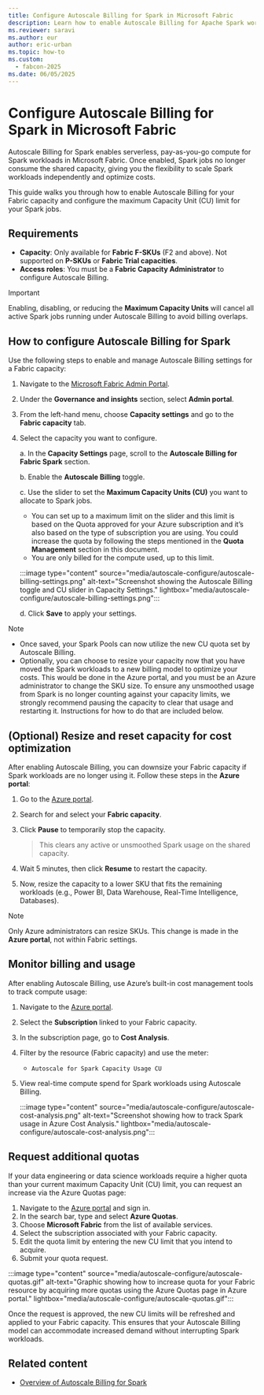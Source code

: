```yaml
---
title: Configure Autoscale Billing for Spark in Microsoft Fabric
description: Learn how to enable Autoscale Billing for Apache Spark workloads in Microsoft Fabric and configure maximum capacity units.
ms.reviewer: saravi
ms.author: eur
author: eric-urban
ms.topic: how-to
ms.custom:
  - fabcon-2025
ms.date: 06/05/2025
---
```


# Configure Autoscale Billing for Spark in Microsoft Fabric

Autoscale Billing for Spark enables serverless, pay-as-you-go compute for Spark workloads in Microsoft Fabric. Once enabled, Spark jobs no longer consume the shared capacity, giving you the flexibility to scale Spark workloads independently and optimize costs.

This guide walks you through how to enable Autoscale Billing for your Fabric capacity and configure the maximum Capacity Unit (CU) limit for your Spark jobs.

## Requirements

- **Capacity**: Only available for **Fabric F-SKUs** (F2 and above). Not supported on **P-SKUs** or **Fabric Trial capacities**.
- **Access roles**: You must be a **Fabric Capacity Administrator** to configure Autoscale Billing.

> [!IMPORTANT]
> Enabling, disabling, or reducing the **Maximum Capacity Units** will cancel all active Spark jobs running under Autoscale Billing to avoid billing overlaps.

## How to configure Autoscale Billing for Spark

Use the following steps to enable and manage Autoscale Billing settings for a Fabric capacity:

1. Navigate to the [Microsoft Fabric Admin Portal](https://app.fabric.microsoft.com/admin).
2. Under the **Governance and insights** section, select **Admin portal**.
3. From the left-hand menu, choose **Capacity settings** and go to the **Fabric capacity** tab.
4. Select the capacity you want to configure.

   a. In the **Capacity Settings** page, scroll to the **Autoscale Billing for Fabric Spark** section.  
   
   b. Enable the **Autoscale Billing** toggle.  
   
   c. Use the slider to set the **Maximum Capacity Units (CU)** you want to allocate to Spark jobs.

      - You can set up to a maximum limit on the slider and this limit is based on the Quota approved for your Azure subscription and it’s also based on the type of subscription you are using. You could increase the quota by following the steps mentioned in the **Quota Management** section in this document.
      - You are only billed for the compute used, up to this limit.

   :::image type="content" source="media/autoscale-configure/autoscale-billing-settings.png" alt-text="Screenshot showing the Autoscale Billing toggle and CU slider in Capacity Settings." lightbox="media/autoscale-configure/autoscale-billing-settings.png":::

   d. Click **Save** to apply your settings.

> [!NOTE]
> * Once saved, your Spark Pools can now utilize the new CU quota set by Autoscale Billing. 
> * Optionally, you can choose to resize your capacity now that you have moved the Spark workloads to a new billing model to optimize your costs.  This would be done in the Azure portal, and you must be an Azure administrator to change the SKU size. To ensure any unsmoothed usage from Spark is no longer counting against your capacity limits, we strongly recommend pausing the capacity to clear that usage and restarting it.  Instructions for how to do that are included below.

## (Optional) Resize and reset capacity for cost optimization

After enabling Autoscale Billing, you can downsize your Fabric capacity if Spark workloads are no longer using it. Follow these steps in the **Azure portal**:

1. Go to the [Azure portal](https://portal.azure.com/auth/login/).
2. Search for and select your **Fabric capacity**.
3. Click **Pause** to temporarily stop the capacity.

   > This clears any active or unsmoothed Spark usage on the shared capacity.

4. Wait 5 minutes, then click **Resume** to restart the capacity.
5. Now, resize the capacity to a lower SKU that fits the remaining workloads (e.g., Power BI, Data Warehouse, Real-Time Intelligence, Databases).

> [!NOTE]
> Only Azure administrators can resize SKUs. This change is made in the **Azure portal**, not within Fabric settings.

## Monitor billing and usage

After enabling Autoscale Billing, use Azure’s built-in cost management tools to track compute usage:

1. Navigate to the [Azure portal](https://portal.azure.com).
2. Select the **Subscription** linked to your Fabric capacity.
3. In the subscription page, go to **Cost Analysis**.
4. Filter by the resource (Fabric capacity) and use the meter:
   - `Autoscale for Spark Capacity Usage CU`
5. View real-time compute spend for Spark workloads using Autoscale Billing.

   :::image type="content" source="media/autoscale-configure/autoscale-cost-analysis.png" alt-text="Screenshot showing how to track Spark usage in Azure Cost Analysis." lightbox="media/autoscale-configure/autoscale-cost-analysis.png":::


## Request additional quotas

If your data engineering or data science workloads require a higher quota than your current maximum Capacity Unit (CU) limit, you can request an increase via the Azure Quotas page:

1. Navigate to the [Azure portal](https://portal.azure.com) and sign in.
2. In the search bar, type and select **Azure Quotas**.
3. Choose **Microsoft Fabric** from the list of available services.
4. Select the subscription associated with your Fabric capacity.
5. Edit the quota limit by entering the new CU limit that you intend to acquire.
6. Submit your quota request.

:::image type="content" source="media/autoscale-configure/autoscale-quotas.gif" alt-text="Graphic showing how to increase quota for your Fabric resource by acquiring more quotas using the Azure Quotas page in Azure portal." lightbox="media/autoscale-configure/autoscale-quotas.gif":::

Once the request is approved, the new CU limits will be refreshed and applied to your Fabric capacity. This ensures that your Autoscale Billing model can accommodate increased demand without interrupting Spark workloads.


## Related content

- [Overview of Autoscale Billing for Spark](autoscale-billing-for-spark-overview.md)
